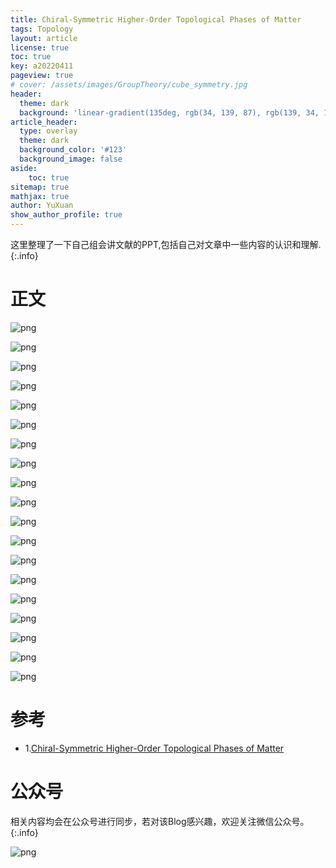 ```yaml
---
title: Chiral-Symmetric Higher-Order Topological Phases of Matter
tags: Topology  
layout: article
license: true
toc: true
key: a20220411
pageview: true
# cover: /assets/images/GroupTheory/cube_symmetry.jpg
header:
  theme: dark
  background: 'linear-gradient(135deg, rgb(34, 139, 87), rgb(139, 34, 139))'
article_header:
  type: overlay
  theme: dark
  background_color: '#123'
  background_image: false
aside:
    toc: true
sitemap: true
mathjax: true
author: YuXuan
show_author_profile: true
---
```


这里整理了一下自己组会讲文献的PPT,包括自己对文章中一些内容的认识和理解.
{:.info}
<!--more-->
# 正文
![png](/assets/images/GroupPPT/1st/1.JPG)

![png](/assets/images/GroupPPT/1st/2.JPG)

![png](/assets/images/GroupPPT/1st/3.JPG)

![png](/assets/images/GroupPPT/1st/4.JPG)

![png](/assets/images/GroupPPT/1st/5.JPG)

![png](/assets/images/GroupPPT/1st/6.JPG)

![png](/assets/images/GroupPPT/1st/7.JPG)

![png](/assets/images/GroupPPT/1st/8.JPG)

![png](/assets/images/GroupPPT/1st/9.JPG)

![png](/assets/images/GroupPPT/1st/10.JPG)

![png](/assets/images/GroupPPT/1st/11.JPG)

![png](/assets/images/GroupPPT/1st/12.JPG)

![png](/assets/images/GroupPPT/1st/13.JPG)

![png](/assets/images/GroupPPT/1st/14.JPG)

![png](/assets/images/GroupPPT/1st/15.JPG)

![png](/assets/images/GroupPPT/1st/16.JPG)

![png](/assets/images/GroupPPT/1st/17.JPG)

![png](/assets/images/GroupPPT/1st/18.JPG)

![png](/assets/images/GroupPPT/1st/19.JPG)

# 参考
- 1.[Chiral-Symmetric Higher-Order Topological Phases of Matter](http://arxiv.org/abs/2109.06892)

# 公众号
相关内容均会在公众号进行同步，若对该Blog感兴趣，欢迎关注微信公众号。
{:.info}

![png](/assets/images/qrcode.jpg)